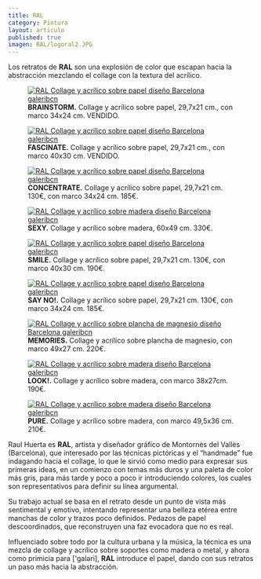 ```yaml
---
title: RAL
category: Pintura
layout: articulo
published: true
imagen: RAL/logoral2.JPG
---
```

Los retratos de **RAL** son una explosión de color que escapan hacia la abstracción mezclando el collage con la textura del acrílico.

<div class="figure-group">
<figure>
	<a href="/images/RAL/brainstorm.jpg"><img src="/images/RAL/brainstorm.jpg" alt="RAL Collage y acrílico sobre papel diseño Barcelona galeribcn"></a>
	<figcaption><b>BRAINSTORM.</b>
Collage y acrílico sobre papel, 29,7x21 cm., con marco 34x24 cm. VENDIDO.</figcaption>
</figure>

<figure>
	<a href="/images/RAL/fascinate.jpg"><img src="/images/RAL/fascinate.jpg" alt="RAL Collage y acrílico sobre papel diseño Barcelona galeribcn"></a>
<figcaption><b>FASCINATE.</b> 
Collage y acrílico sobre papel, 29,7x21 cm., con marco 40x30 cm. VENDIDO.</figcaption>
</figure>

<figure>
	<a href="/images/RAL/concentrate.jpg"><img src="/images/RAL/concentrate.jpg" alt="RAL Collage y acrílico sobre papel diseño Barcelona galeribcn"></a>
<figcaption><b>CONCENTRATE.</b> 
Collage y acrílico sobre papel, 29,7x21 cm. 130€, con marco 34x24 cm. 185€.</figcaption>
</figure>
</div>

<div class="figure-group">
<figure>
	<a href="/images/RAL/sexy.jpg"><img src="/images/RAL/sexy.jpg" alt="RAL Collage y acrílico sobre madera diseño Barcelona galeribcn"></a>
	<figcaption><b>SEXY.</b>
Collage y acrílico sobre madera, 60x49 cm. 330€.</figcaption>
</figure>

<figure>
	<a href="/images/RAL/smile.jpg"><img src="/images/RAL/smile.jpg" alt="RAL Collage y acrílico sobre papel diseño Barcelona galeribcn"></a>
<figcaption><b>SMILE.</b> 
Collage y acrílico sobre papel, 29,7x21 cm. 130€, con marco 40x30 cm. 190€.</figcaption>
</figure>

<figure>
	<a href="/images/RAL/say no.jpg"><img src="/images/RAL/say no.jpg" alt="RAL Collage y acrílico sobre papel diseño Barcelona galeribcn"></a>
<figcaption><b>SAY NO!.</b> 
Collage y acrílico sobre papel, 29,7x21 cm. 130€, con marco 34x24 cm. 185€.</figcaption>
</figure>
</div>

<div class="figure-group">
<figure>
	<a href="/images/RAL/memories.jpg"><img src="/images/RAL/memories.jpg" alt="RAL Collage y acrílico sobre plancha de magnesio diseño Barcelona galeribcn"></a>
	<figcaption><b>MEMORIES.</b>
Collage y acrílico sobre plancha de magnesio, con marco 49x27 cm. 220€.</figcaption>
</figure>

<figure>
	<a href="/images/RAL/look.jpg"><img src="/images/RAL/look.jpg" alt="RAL Collage y acrílico sobre madera diseño Barcelona galeribcn"></a>
<figcaption><b>LOOK!.</b> 
Collage y acrílico sobre madera, con marco 38x27cm. 190€.</figcaption>
</figure>

<figure>
	<a href="/images/RAL/pure.jpg"><img src="/images/RAL/pure.jpg" alt="RAL Collage y acrílico sobre madera diseño Barcelona galeribcn"></a>
<figcaption><b>PURE.</b> 
Collage y acrílico sobre madera, con marco 49,5x36 cm. 210€.</figcaption>
</figure>
</div>

Raul Huerta es **RAL**,  artista y diseñador gráfico de Montornès del Vallès (Barcelona), que interesado por las técnicas pictóricas y el “handmade” fue indagando hacia el collage, lo que le sirvió como medio para expresar sus primeras ideas, en un comienzo con temas más duros y una paleta de color más gris, para más tarde y poco a poco ir introduciendo colores, los cuales son representativos para definir su línea argumental.

Su trabajo actual se basa en el retrato desde un punto de vista más sentimental y emotivo, intentando representar una belleza etérea entre manchas de color y trazos poco definidos. Pedazos de papel descoordinados, que reconstruyen una faz evocadora que no es real.

Influenciado sobre todo por la cultura urbana y la música, la técnica  es una mezcla de collage y acrílico sobre soportes como madera o metal, y  ahora como primicia para ['galəri], **RAL** introduce el papel, dando con sus retratos un paso más hacia la abstracción.


